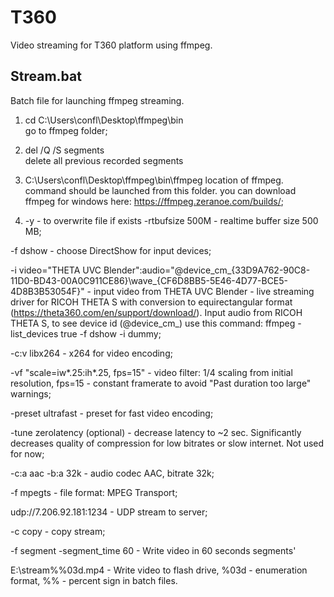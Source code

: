 # T360
Video streaming for T360 platform using ffmpeg.

## Stream.bat 
Batch file for launching ffmpeg streaming.
1. cd C:\Users\confl\Desktop\ffmpeg\bin\
go to ffmpeg folder;

2. del /Q /S segments\
delete all previous recorded segments

3. C:\Users\confl\Desktop\ffmpeg\bin\ffmpeg
location of ffmpeg. command should be launched from this folder. you can download ffmpeg for windows here: https://ffmpeg.zeranoe.com/builds/;

3. -y - to overwrite file if exists
-rtbufsize 500M - realtime buffer size 500 MB;

-f dshow - choose DirectShow for input devices;

-i video="THETA UVC Blender":audio="@device_cm_{33D9A762-90C8-11D0-BD43-00A0C911CE86}\wave_{CF6D8BB5-5E46-4D77-BCE5-4D8B3B53054F}" - input video from THETA UVC Blender - live streaming driver for RICOH THETA S with conversion to equirectangular format (https://theta360.com/en/support/download/). Input audio from RICOH THETA S, to see device id (@device_cm_) use this command: ffmpeg -list_devices true -f dshow -i dummy;

-c:v libx264 - x264 for video encoding;

-vf "scale=iw*.25:ih*.25, fps=15" - video filter: 1/4 scaling from initial resolution, fps=15 - constant framerate to avoid "Past duration too large" warnings;

-preset ultrafast - preset for fast video encoding;

-tune zerolatency (optional) - decrease latency to ~2 sec. Significantly decreases quality of compression for low bitrates or slow internet. Not used for now;

-c:a aac -b:a 32k - audio codec AAC, bitrate 32k;

-f mpegts - file format: MPEG Transport;

udp://7.206.92.181:1234 - UDP stream to server;

-c copy - copy stream;

-f segment -segment_time 60 - Write video in 60 seconds segments'

E:\stream%%03d.mp4 - Write video to flash drive, %03d - enumeration format, %% - percent sign in batch files.
